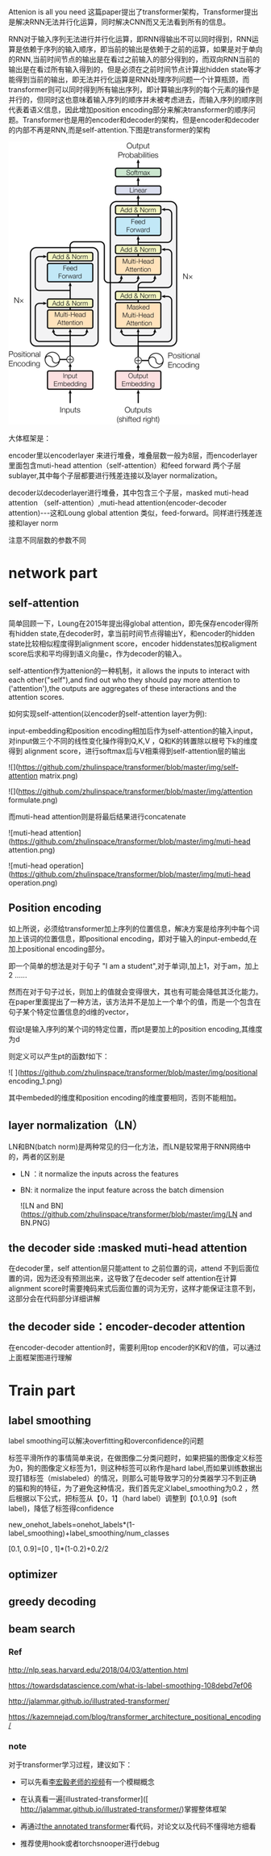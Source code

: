 Attenion is all you need 这篇paper提出了transformer架构，Transformer提出是解决RNN无法并行化运算，同时解决CNN而又无法看到所有的信息。

RNN对于输入序列无法进行并行化运算，即RNN得输出不可以同时得到，RNN运算是依赖于序列的输入顺序，即当前的输出是依赖于之前的运算，如果是对于单向的RNN,当前时间节点的输出是在看过之前输入的部分得到的，而双向RNN当前的输出是在看过所有输入得到的，但是必须在之前时间节点计算出hidden state等才能得到当前的输出，即无法并行化运算是RNN处理序列问题一个计算瓶颈，而transformer则可以同时得到所有输出序列，即计算输出序列的每个元素的操作是并行的，但同时这也意味着输入序列的顺序并未被考虑进去，而输入序列的顺序则代表着语义信息，因此增加position encoding部分来解决transformer的顺序问题。Transformer也是用的encoder和decoder的架构，但是encoder和decoder的内部不再是RNN,而是self-attention.下图是transformer的架构

![](https://github.com/zhulinspace/transformer/blob/master/img/network.png)

大体框架是：

encoder里以encoderlayer 来进行堆叠，堆叠层数一般为8层，而encoderlayer里面包含muti-head attention（self-attention）和feed forward 两个子层sublayer,其中每个子层都要进行残差连接以及layer normalization。

decoder以decoderlayer进行堆叠，其中包含三个子层，masked muti-head attention （self-attention）,muti-head attention(encoder-decoder attention)---这和Loung global attention 类似，feed-forward。同样进行残差连接和layer norm

注意不同层数的参数不同  

# network  part         

## self-attention

简单回顾一下，Loung在2015年提出得global attention，即先保存encoder得所有hidden state,在decoder时，拿当前时间节点得输出Y，和encoder的hidden state比较相似程度得到alignment score，encoder hiddenstates加权aligment score后求和平均得到语义向量c，作为decoder的输入。

self-attention作为attenion的一种机制，it allows the inputs to interact with each other("self"),and find out who they should pay more attention to ('attention'),the outputs are aggregates of these interactions and the attention scores.

如何实现self-attention(以encoder的self-attention layer为例):

input-embedding和position encoding相加后作为self-attention的输入input，对input做三个不同的线性变化操作得到Q,K,V ，Q和K的转置除以根号下k的维度得到 alignment score，进行softmax后与V相乘得到self-attention层的输出

![](https://github.com/zhulinspace/transformer/blob/master/img/self-attention matrix.png)

![](https://github.com/zhulinspace/transformer/blob/master/img/attention formulate.png)

而muti-head attention则是将最后结果进行concatenate

![muti-head attention](https://github.com/zhulinspace/transformer/blob/master/img/muti-head attention.png)

![muti-head operation](https://github.com/zhulinspace/transformer/blob/master/img/muti-head operation.png)

## Position encoding

如上所说，必须给transformer加上序列的位置信息，解决方案是给序列中每个词加上该词的位置信息，即positional encoding，即对于输入的input-embedd,在加上positional encoding部分。

即一个简单的想法是对于句子 "I  am a student",对于单词I,加上1，对于am，加上2 ......

然而在对于句子过长，则加上的值就会变得很大，其也有可能会降低其泛化能力。在paper里面提出了一种方法，该方法并不是加上一个单个的值，而是一个包含在句子某个特定位置信息的d维的vector，

假设t是输入序列的某个词的特定位置，而pt是要加上的position encoding,其维度为d

则定义可以产生pt的函数f如下：

![ ](https://github.com/zhulinspace/transformer/blob/master/img/positional encoding_1.png)

其中embeded的维度和position encoding的维度要相同，否则不能相加。

## layer normalization（LN）

LN和BN(batch norm)是两种常见的归一化方法，而LN是较常用于RNN网络中的，两者的区别是

- LN ：it normalize the inputs across the features

- BN: it normalize the input feature across the batch dimension

  ![LN and BN](https://github.com/zhulinspace/transformer/blob/master/img/LN and BN.PNG)



## the decoder side :masked muti-head attention

在decoder里，self attention层只能attent to 之前位置的词，attend 不到后面位置的词，因为还没有预测出来，这导致了在decoder self attention在计算alignment score时需要掩码来式后面位置的词为无穷，这样才能保证注意不到，这部分会在代码部分详细讲解

## the decoder side：encoder-decoder attention

在encoder-decoder attention时，需要利用top encoder的K和V的值，可以通过上面框架图进行理解

# Train part

## label smoothing

label smoothing可以解决overfitting和overconfidence的问题

标签平滑所作的事情简单来说，在做图像二分类问题时，如果把猫的图像定义标签为0，狗的图像定义标签为1，则这种标签可以称作是hard label,而如果训练数据出现打错标签（mislabeled）的情况，则那么可能导致学习的分类器学习不到正确的猫和狗的特征，为了避免这种情况，我们首先定义label_smoothing为0.2 ，然后根据以下公式，把标签从【0，1】（hard label）调整到【0.1,0.9】(soft label)，降低了标签得confidence

new_onehot_labels=onehot_labels*(1-label_smoothing)+label_smoothing/num_classes

[0.1, 0.9]=[0 , 1]*(1-0.2)+0.2/2



## optimizer

## greedy decoding

## beam search



### Ref

[ http://nlp.seas.harvard.edu/2018/04/03/attention.html ]( http://nlp.seas.harvard.edu/2018/04/03/attention.html )

[ https://towardsdatascience.com/what-is-label-smoothing-108debd7ef06 ]( https://towardsdatascience.com/what-is-label-smoothing-108debd7ef06 )

[ http://jalammar.github.io/illustrated-transformer/ ]( http://jalammar.github.io/illustrated-transformer/ )

[ https://kazemnejad.com/blog/transformer_architecture_positional_encoding/ ]( https://kazemnejad.com/blog/transformer_architecture_positional_encoding/ )

### note

对于transformer学习过程，建议如下：

- 可以先看[李宏毅老师的视频]( https://www.bilibili.com/video/av48285039?p=92 )有一个模糊概念

- 在认真看一遍[illustrated-transformer]([ http://jalammar.github.io/illustrated-transformer/)掌握整体框架

- 再通过[the annotated transformer]( http://nlp.seas.harvard.edu/2018/04/03/attention.html )看代码，对论文以及代码不懂得地方细看

- 推荐使用hook或者torchsnooper进行debug

  